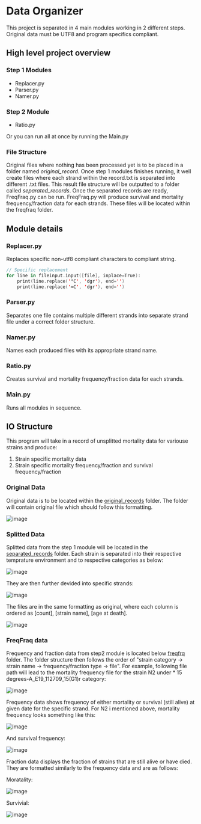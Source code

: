 # Data Organizer
This project is separated in 4 main modules working in 2 different steps. Original data must be UTF8 and program specifics compliant.

## High level project overview
### Step 1 Modules
- Replacer.py
- Parser.py
- Namer.py
### Step 2 Module
- Ratio.py

Or you can run all at once by running the Main.py

### File Structure
Original files where nothing has been processed yet is to be placed in a folder named *original_record*. Once step 1 modules finishes running, it well create files where each strand within the record.txt is separated into different .txt files. This result file structure will be outputted to a folder called *separated_records*. Once the separated records are ready, FreqFraq.py can be run. FreqFraq.py will produce survival and mortality frequency/fraction data for each strands. These files will be located within the freqfraq folder.
## Module details
### Replacer.py
Replaces specific non-utf8 compliant characters to compliant string.
```kotlin
// Specific replacement
for line in fileinput.input([file], inplace=True):
    print(line.replace('°C', 'dgr'), end='')
    print(line.replace('∞C', 'dgr'), end='')
```

### Parser.py
Separates one file contains multiple different strands into separate strand file under a correct folder structure.
### Namer.py
Names each produced files with its appropriate strand name.
### Ratio.py
Creates survival and mortality frequency/fraction data for each strands.
### Main.py
Runs all modules in sequence.

## IO Structure
This program will take in a record of unsplitted mortality data for variouse strains and produce:
1. Strain specific mortality data
2. Strain specific mortality frequency/fraction and survival frequency/fraction

### Original Data
Original data is to be located within the [original_records](https://gitlab.com/ya.atajan/BDLab-data-organizer/tree/master/original_records) folder. The folder will contain original file which should follow this formatting.

![image](images/original.PNG)

### Splitted Data
Splitted data from the step 1 module will be located in the [separated_records](https://gitlab.com/ya.atajan/BDLab-data-organizer/tree/master/separated_records) folder. Each strain is separated into their respective temprature environment and to respective categories as below:

![image](images/sep1.PNG)

They are then further devided into specific strands:

![image](images/sep2.PNG)

The files are in the same formatting as original, where each column is ordered as [count], [strain name], [age at  death].

![image](images/sep3.PNG)

### FreqFraq data
Frequency and fraction data from step2 module is located below [freqfrq](https://gitlab.com/ya.atajan/BDLab-data-organizer/tree/master/freqfrq) folder. The folder structure then follows the order of "strain category -> strain name -> frequency/fraction type -> file".
For example, following file path will lead to the mortality frequency file for the strain N2 under * 15 degrees-A\_E19\_112709_15(G1)r category:

![image](images/fr1.PNG)

Frequency data shows frequency of either mortality or survival (still alive) at given date for the specific strand. For N2 i mentioned above, mortality frequency looks something like this:

![image](images/f2.PNG)

And survival frequency:

![image](images/f3.PNG)

Fraction data displays the fraction of strains that are still alive or have died. They are formatted similarly to the frequency data and are as follows:

Moratality:

![image](images/f4.PNG)

Survivial:

![image](images/f5.PNG)
